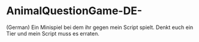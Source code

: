 # AnimalQuestionGame-DE-
(German) Ein Minispiel bei dem ihr gegen mein Script spielt. Denkt euch ein Tier und mein Script muss es erraten.
